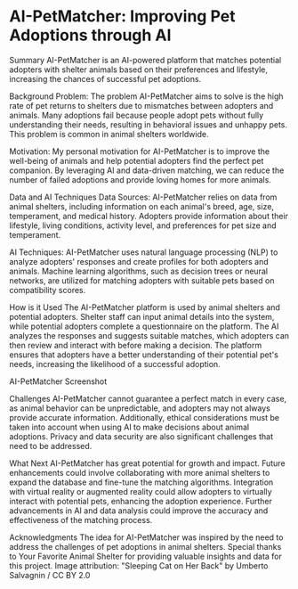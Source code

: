 # AI-PetMatcher: Improving Pet Adoptions through AI

Summary
AI-PetMatcher is an AI-powered platform that matches potential adopters with shelter animals based on their preferences and lifestyle, increasing the chances of successful pet adoptions.

Background
Problem: The problem AI-PetMatcher aims to solve is the high rate of pet returns to shelters due to mismatches between adopters and animals. Many adoptions fail because people adopt pets without fully understanding their needs, resulting in behavioral issues and unhappy pets. This problem is common in animal shelters worldwide.

Motivation: My personal motivation for AI-PetMatcher is to improve the well-being of animals and help potential adopters find the perfect pet companion. By leveraging AI and data-driven matching, we can reduce the number of failed adoptions and provide loving homes for more animals.

Data and AI Techniques
Data Sources: AI-PetMatcher relies on data from animal shelters, including information on each animal's breed, age, size, temperament, and medical history. Adopters provide information about their lifestyle, living conditions, activity level, and preferences for pet size and temperament.

AI Techniques: AI-PetMatcher uses natural language processing (NLP) to analyze adopters' responses and create profiles for both adopters and animals. Machine learning algorithms, such as decision trees or neural networks, are utilized for matching adopters with suitable pets based on compatibility scores.

How is it Used
The AI-PetMatcher platform is used by animal shelters and potential adopters. Shelter staff can input animal details into the system, while potential adopters complete a questionnaire on the platform. The AI analyzes the responses and suggests suitable matches, which adopters can then review and interact with before making a decision. The platform ensures that adopters have a better understanding of their potential pet's needs, increasing the likelihood of a successful adoption.

AI-PetMatcher Screenshot

Challenges
AI-PetMatcher cannot guarantee a perfect match in every case, as animal behavior can be unpredictable, and adopters may not always provide accurate information. Additionally, ethical considerations must be taken into account when using AI to make decisions about animal adoptions. Privacy and data security are also significant challenges that need to be addressed.

What Next
AI-PetMatcher has great potential for growth and impact. Future enhancements could involve collaborating with more animal shelters to expand the database and fine-tune the matching algorithms. Integration with virtual reality or augmented reality could allow adopters to virtually interact with potential pets, enhancing the adoption experience. Further advancements in AI and data analysis could improve the accuracy and effectiveness of the matching process.

Acknowledgments
The idea for AI-PetMatcher was inspired by the need to address the challenges of pet adoptions in animal shelters.
Special thanks to Your Favorite Animal Shelter for providing valuable insights and data for this project.
Image attribution: "Sleeping Cat on Her Back" by Umberto Salvagnin / CC BY 2.0
